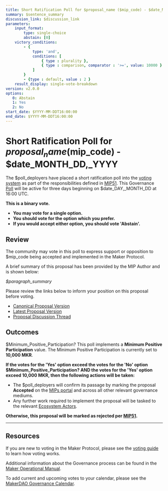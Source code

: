 ```yaml
---
title: Short Ratification Poll for $proposal_name ($mip_code) - $date_MONTH_DD,_YYYY
summary: $sentence_summary
discussion_link: $discussion_link
parameters:
    input_format:
        type: single-choice
        abstain: [0]
    victory_conditions:
        - {
            type: 'and',
            conditions: [
                { type : plurality },
                { type : comparison, comparator : '>=', value: 10000 }
            ]
        }
        - {type : default, value : 2 }
    result_display: single-vote-breakdown
version: v2.0.0
options:
   0: Abstain
   1: Yes
   2: No
start_date: $YYYY-MM-DDT16:00:00
end_date: $YYYY-MM-DDT16:00:00
---
```

# Short Ratification Poll for $proposal_name ($mip_code) - $date_MONTH_DD,_YYYY

The $poll_deployers have placed a short ratification poll into the [voting system](https://vote.makerdao.com/polling) as part of the responsibilities defined in [MIP51](https://mips.makerdao.com/mips/details/MIP51). This Governance [Poll](https://manual.makerdao.com/governance/governance-cycle/weekly-governance-cycle#weekly-governance-cycle-definitions-mip16c1) will be active for three days beginning on $date_DAY,_MONTH_DD at 16:00 UTC.

**This is a binary vote.**
- **You may vote for a single option.**
- **You should vote for the option which you prefer.**
- **If you would accept either option, you should vote 'Abstain'.**

## Review

The community may vote in this poll to express support or opposition to $mip_code being accepted and implemented in the Maker Protocol.

A brief summary of this proposal has been provided by the MIP Author and is shown below:

*$paragraph_summary*

Please review the links below to inform your position on this proposal before voting.
* [Canonical Proposal Version]($link_to_github_commit_version)
* [Latest Proposal Version]($link_to_portal_version)
* [Proposal Discussion Thread]($discussion_link)

## Outcomes

$Minimum_Positive_Participation? This poll implements a **Minimum Positive Participation** value. The Minimum Positive Participation is currently set to **10,000 MKR**.

**If the votes for the 'Yes' option exceed the votes for the 'No' option $Minimum_Positive_Participation? AND the votes for the 'Yes' option exceed 10,000 MKR, then the following actions will be taken:**
* The $poll_deployers will confirm its passage by marking the proposal **Accepted** on the [MIPs portal](https://mips.makerdao.com/mips/list) and across all other relevant governance mediums.
* Any further work required to implement the proposal will be tasked to the relevant [Ecosystem Actors](https://mips.makerdao.com/mips/details/MIP101#7-professional-actors).

**Otherwise, this proposal will be marked as rejected per [MIP51](https://mips.makerdao.com/mips/details/MIP51#mip51c2-ratification-poll).**

---

## Resources

If you are new to voting in the Maker Protocol, please see the [voting guide](https://manual.makerdao.com/governance/voting-in-makerdao/on-chain-governance) to learn how voting works.

Additional information about the Governance process can be found in the [Maker Operational Manual](https://manual.makerdao.com).

To add current and upcoming votes to your calendar, please see the [MakerDAO Governance Calendar](https://manual.makerdao.com/makerdao/calendars/governance-calendar).
